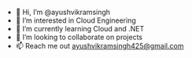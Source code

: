 - 👋 Hi, I’m @ayushvikramsingh
- 👀 I’m interested in Cloud Engineering
- 🌱 I’m currently learning Cloud and .NET
- 💞️ I’m looking to collaborate on projects
- 📫 Reach me out ayushvikramsingh425@gmail.com

<!---
ayushvikramsingh/ayushvikramsingh is a ✨ special ✨ repository because its `README.md` (this file) appears on your GitHub profile.
You can click the Preview link to take a look at your changes.
--->
